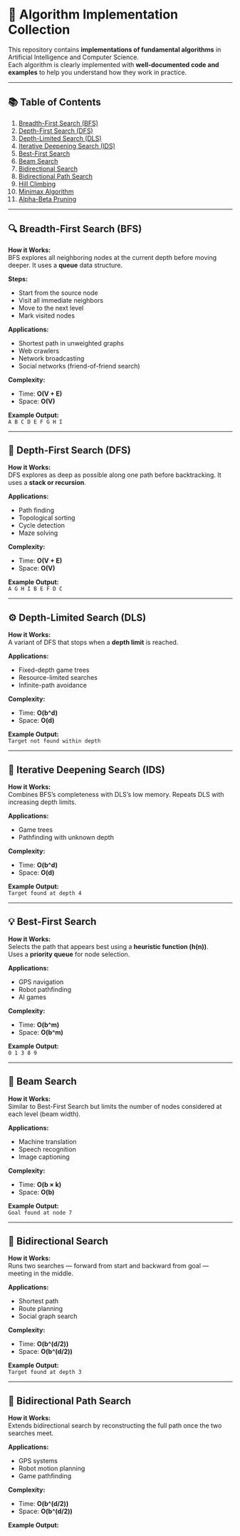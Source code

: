 # 🧠 Algorithm Implementation Collection

This repository contains **implementations of fundamental algorithms** in Artificial Intelligence and Computer Science.  
Each algorithm is clearly implemented with **well-documented code and examples** to help you understand how they work in practice.

---

## 📚 Table of Contents
1. [Breadth-First Search (BFS)](#-breadth-first-search-bfs)
2. [Depth-First Search (DFS)](#-depth-first-search-dfs)
3. [Depth-Limited Search (DLS)](#️-depth-limited-search-dls)
4. [Iterative Deepening Search (IDS)](#-iterative-deepening-search-ids)
5. [Best-First Search](#-best-first-search)
6. [Beam Search](#-beam-search)
7. [Bidirectional Search](#-bidirectional-search)
8. [Bidirectional Path Search](#-bidirectional-path-search)
9. [Hill Climbing](#-hill-climbing)
10. [Minimax Algorithm](#-minimax-algorithm)
11. [Alpha-Beta Pruning](#️-alpha-beta-pruning)

---

## 🔍 Breadth-First Search (BFS)
**How it Works:**  
BFS explores all neighboring nodes at the current depth before moving deeper. It uses a **queue** data structure.

**Steps:**
- Start from the source node  
- Visit all immediate neighbors  
- Move to the next level  
- Mark visited nodes  

**Applications:**
- Shortest path in unweighted graphs  
- Web crawlers  
- Network broadcasting  
- Social networks (friend-of-friend search)

**Complexity:**  
- Time: **O(V + E)**  
- Space: **O(V)**  

**Example Output:**  
`A B C D E F G H I`

---

## 🌲 Depth-First Search (DFS)
**How it Works:**  
DFS explores as deep as possible along one path before backtracking. It uses a **stack or recursion**.

**Applications:**
- Path finding  
- Topological sorting  
- Cycle detection  
- Maze solving  

**Complexity:**  
- Time: **O(V + E)**  
- Space: **O(V)**  

**Example Output:**  
`A G H I B E F D C`

---

## ⚙️ Depth-Limited Search (DLS)
**How it Works:**  
A variant of DFS that stops when a **depth limit** is reached.

**Applications:**
- Fixed-depth game trees  
- Resource-limited searches  
- Infinite-path avoidance  

**Complexity:**  
- Time: **O(b^d)**  
- Space: **O(d)**  

**Example Output:**  
`Target not found within depth`

---

## 🔁 Iterative Deepening Search (IDS)
**How it Works:**  
Combines BFS’s completeness with DLS’s low memory. Repeats DLS with increasing depth limits.

**Applications:**
- Game trees  
- Pathfinding with unknown depth  

**Complexity:**  
- Time: **O(b^d)**  
- Space: **O(d)**  

**Example Output:**  
`Target found at depth 4`

---

## 💡 Best-First Search
**How it Works:**  
Selects the path that appears best using a **heuristic function (h(n))**.  
Uses a **priority queue** for node selection.

**Applications:**
- GPS navigation  
- Robot pathfinding  
- AI games  

**Complexity:**  
- Time: **O(b^m)**  
- Space: **O(b^m)**  

**Example Output:**  
`0 1 3 8 9`

---

## 🎯 Beam Search
**How it Works:**  
Similar to Best-First Search but limits the number of nodes considered at each level (beam width).

**Applications:**
- Machine translation  
- Speech recognition  
- Image captioning  

**Complexity:**  
- Time: **O(b × k)**  
- Space: **O(b)**  

**Example Output:**  
`Goal found at node 7`

---

## 🔄 Bidirectional Search
**How it Works:**  
Runs two searches — forward from start and backward from goal — meeting in the middle.

**Applications:**
- Shortest path  
- Route planning  
- Social graph search  

**Complexity:**  
- Time: **O(b^(d/2))**  
- Space: **O(b^(d/2))**  

**Example Output:**  
`Target found at depth 3`

---

## 🧩 Bidirectional Path Search
**How it Works:**  
Extends bidirectional search by reconstructing the full path once the two searches meet.

**Applications:**
- GPS systems  
- Robot motion planning  
- Game pathfinding  

**Complexity:**  
- Time: **O(b^(d/2))**  
- Space: **O(b^(d/2))**

**Example Output:**  
